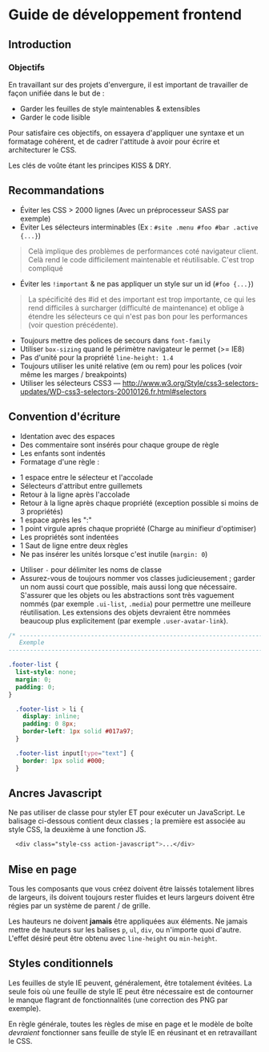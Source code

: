 # Guide de développement frontend

## Introduction

### Objectifs

En travaillant sur des projets d'envergure, il est important de travailler de
façon unifiée dans le but de :

* Garder les feuilles de style maintenables & extensibles
* Garder le code lisible

Pour satisfaire ces objectifs, on essayera d'appliquer une syntaxe et un
formatage cohérent, et de cadrer l'attitude à avoir pour écrire et architecturer
le CSS.

Les clés de voûte étant les principes KISS & DRY.





## Recommandations

* Éviter les CSS > 2000 lignes (Avec un préprocesseur SASS par exemple)
* Éviter Les sélecteurs interminables (Ex : `#site .menu #foo #bar .active {...}`)

> Celà implique des problèmes de performances coté navigateur client.
> Celà rend le code difficilement maintenable et réutilisable.
> C'est trop compliqué

* Éviter les `!important` & ne pas appliquer un style sur un id (`#foo {...}`)
> La spécificité des #id et des important est trop importante, ce qui les rend
> difficiles à surcharger (difficulté de maintenance) et oblige à étendre les
> sélecteurs ce qui n'est pas bon pour les performances (voir question précédente).

* Toujours mettre des polices de secours dans `font-family`
* Utiliser `box-sizing` quand le périmètre navigateur le permet (>= IE8)
* Pas d'unité pour la propriété `line-height: 1.4`
* Toujours utiliser les unité relative (em ou rem) pour les polices (voir même les marges / breakpoints)
* Utiliser les sélecteurs CSS3 &mdash; http://www.w3.org/Style/css3-selectors-updates/WD-css3-selectors-20010126.fr.html#selectors



## Convention d'écriture

* Identation avec des espaces
* Des commentaire sont insérés pour chaque groupe de règle
* Les enfants sont indentés
* Formatage d'une règle :
 - 1 espace entre le sélecteur et l'accolade
 - Sélecteurs d'attribut entre guillemets
 - Retour à la ligne après l'accolade
 - Retour à la ligne après chaque propriété (exception possible si moins de 3 propriétés)
 - 1 espace après les ":"
 - 1 point virgule aprés chaque propriété (Charge au minifieur d'optimiser)
 - Les propriétés sont indentées
 - 1 Saut de ligne entre deux règles
 - Ne pas insérer les unités lorsque c'est inutile (`margin: 0`)
* Utiliser `-` pour délimiter les noms de classe
* Assurez-vous de toujours nommer vos classes judicieusement ; garder un nom
aussi court que possible, mais aussi long que nécessaire. S'assurer que les
objets ou les abstractions sont très vaguement nommés (par exemple `.ui-list`,
`.media`) pour permettre une meilleure réutilisation. Les extensions des objets
devraient être nommées beaucoup plus explicitement (par exemple `.user-avatar-link`).



```css
/* -----------------------------------------------------------------------------
   Exemple
----------------------------------------------------------------------------- */

.footer-list {
  list-style: none;
  margin: 0;
  padding: 0;
}

  .footer-list > li {
    display: inline;
    padding: 0 8px;
    border-left: 1px solid #017a97;
  }

  .footer-list input[type="text"] {
    border: 1px solid #000;
  }
```





## Ancres Javascript

Ne pas utiliser de classe pour styler ET pour exécuter un JavaScript.
Le balisage ci-dessous contient deux classes ; la première est associée au style
CSS, la deuxième à une fonction JS.

```css
  <div class="style-css action-javascript">...</div>
```


## Mise en page

Tous les composants que vous créez doivent être laissés totalement libres de
largeurs, ils doivent toujours rester fluides et leurs largeurs doivent être
régies par un système de parent / de grille.

Les hauteurs ne doivent **jamais** être appliquées aux éléments.
Ne jamais mettre de hauteurs sur les balises `p`, `ul`, `div`, ou n'importe
quoi d'autre.
L'effet désiré peut être obtenu avec `line-height` ou `min-height`.



## Styles conditionnels

Les feuilles de style IE peuvent, généralement, être totalement évitées. La
seule fois où une feuille de style IE peut être nécessaire est de contourner
le manque flagrant de fonctionnalités (une correction des PNG par exemple).

En règle générale, toutes les règles de mise en page et le modèle de boîte
_devraient_ fonctionner sans feuille de style IE en réusinant et en
retravaillant le CSS.


